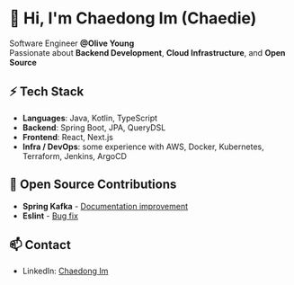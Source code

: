 # 👋 Hi, I'm Chaedong Im (Chaedie)

Software Engineer **@Olive Young**  
Passionate about **Backend Development**, **Cloud Infrastructure**, and **Open Source**  

## ⚡ Tech Stack
- **Languages**: Java, Kotlin, TypeScript  
- **Backend**: Spring Boot, JPA, QueryDSL
- **Frontend**: React, Next.js
- **Infra / DevOps**: some experience with AWS, Docker, Kubernetes, Terraform, Jenkins, ArgoCD

## 🌱 Open Source Contributions
- **Spring Kafka** - [Documentation improvement](https://github.com/spring-projects/spring-kafka/pull/4069)
- **Eslint** - [Bug fix](https://github.com/eslint/eslint/pull/18849)

## 📫 Contact
- LinkedIn: [Chaedong Im](https://linkedin.com/in/chaedie)  
